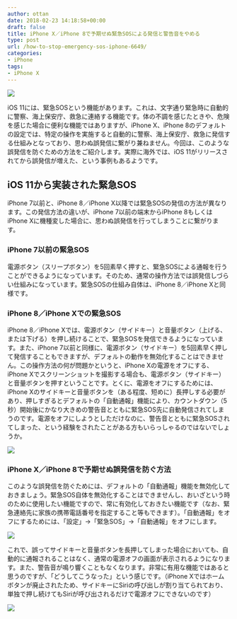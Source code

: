 ```yaml
---
author: ottan
date: 2018-02-23 14:18:58+00:00
draft: false
title: iPhone X／iPhone 8で予期せぬ緊急SOSによる発信と警告音をやめる
type: post
url: /how-to-stop-emergency-sos-iphone-6649/
categories:
- iPhone
tags:
- iPhone X
---
```


![](/uploads/2018/02/180223-5a901b2391050.jpg)

iOS 11には、緊急SOSという機能があります。これは、文字通り緊急時に自動的に警察、海上保安庁、救急に連絡する機能です。体の不調を感じたときや、危険を感じた場合に便利な機能ではありますが、iPhone X、iPhone 8のデフォルトの設定では、特定の操作を実施すると自動的に警察、海上保安庁、救急に発信する仕組みとなっており、思わぬ誤発信に繋がり兼ねません。今回は、このような誤発信を防ぐための方法をご紹介します。実際に海外では、iOS 11がリリースされてから誤発信が増えた、という事例もあるようです。

## iOS 11から実装された緊急SOS

iPhone 7以前と、iPhone 8／iPhone X以降では緊急SOSの発信の方法が異なります。この発信方法の違いが、iPhone 7以前の端末からiPhone 8もしくはiPhone Xに機種変した場合に、思わぬ誤発信を行ってしまうことに繋がります。

### iPhone 7以前の緊急SOS

電源ボタン（スリープボタン）を5回素早く押すと、緊急SOSによる通報を行うことができるようになっています。そのため、通常の操作方法では誤発信しづらい仕組みになっています。緊急SOSの仕組み自体は、iPhone 8／iPhone Xと同様です。

### iPhone 8／iPhone Xでの緊急SOS

iPhone 8／iPhone Xでは、電源ボタン（サイドキー）と音量ボタン（上げる、または下げる）を押し続けることで、緊急SOSを発信できるようになっています。また、iPhone 7以前と同様に、電源ボタン（サイドキー）を5回素早く押して発信することもできますが、デフォルトの動作を無効化することはできません。この操作方法の何が問題かというと、iPhone Xの電源をオフにする、iPhone Xでスクリーンショットを撮影する場合も、電源ボタン（サイドキー）と音量ボタンを押すということです。とくに、電源をオフにするためには、iPhone Xのサイドキーと音量ボタンを（ある程度、短めに）長押しする必要があり、押しすぎるとデフォルトの「自動通報」機能により、カウントダウン（5秒）開始後にかなり大きめの警告音とともに緊急SOS先に自動発信されてしまうのです。電源をオフにしようとしただけなのに、警告音とともに緊急SOSされてしまった、という経験をされたことがある方もいらっしゃるのではないでしょうか。

![](/uploads/2018/02/180223-5a901dc1804ca.jpg)

### iPhone X／iPhone 8で予期せぬ誤発信を防ぐ方法

このような誤発信を防ぐためには、デフォルトの「自動通報」機能を無効化しておきましょう。緊急SOS自体を無効化することはできませんし、おいざという時のために使用したい機能ですので、常に有効化しておきたい機能です（なお、緊急連絡先に家族の携帯電話番号を指定すること等もできます）。「自動通報」をオフにするためには、「設定」→「緊急SOS」→「自動通報」をオフにします。

![](/uploads/2018/02/180223-5a901dd349aaa.jpg)

これで、誤ってサイドキーと音量ボタンを長押してしまった場合においても、自動的に通報されることはなく、通常の電源オフの画面が表示されるようになります。また、警告音が鳴り響くこともなくなります。非常に有用な機能ではあると思うのですが、「どうしてこうなった」という感じです。（iPhone Xではホームボタンが廃止されたため、サイドキーにSiriの呼び出しが割り当てられており、単独で押し続けてもSiriが呼び出されるだけで電源オフにできないのです）

![](/uploads/2018/02/180223-5a901dc8401c0.jpg)
